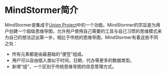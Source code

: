 # MindStormer简介

MindStormer是集成于[Union Project](https://github.com/UnionProjectSeries/UnionProject)中的一个功能。MindStormer的宗旨是为用户创建一个超级思维导图，允许用户使用自己需要的工具与自己习惯的思维模式来为自己的想法迈出第一步。相比于传统的思维导图，MindStormer有着这些不同之处：

- 所有元素都是由最基础的“便签”组成。
- 用户可以自由插入类似于时间，日期，代办等更多的数据类型。
- 新增“组”，一个区别于传统思维导图的信息管理方式。